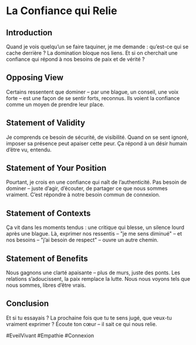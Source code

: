 # La Confiance qui Relie  

## Introduction  
Quand je vois quelqu’un se faire taquiner, je me demande : qu’est-ce qui se cache derrière ? La domination bloque nos liens. Et si on cherchait une confiance qui répond à nos besoins de paix et de vérité ?  

## Opposing View  
Certains ressentent que dominer – par une blague, un conseil, une voix forte – est une façon de se sentir forts, reconnus. Ils voient la confiance comme un moyen de prendre leur place.  

## Statement of Validity  
Je comprends ce besoin de sécurité, de visibilité. Quand on se sent ignoré, imposer sa présence peut apaiser cette peur. Ça répond à un désir humain d’être vu, entendu.  

## Statement of Your Position  
Pourtant, je crois en une confiance qui naît de l’authenticité. Pas besoin de dominer – juste d’agir, d’écouter, de partager ce que nous sommes vraiment. C’est répondre à notre besoin commun de connexion.  

## Statement of Contexts  
Ça vit dans les moments tendus : une critique qui blesse, un silence lourd après une blague. Là, exprimer nos ressentis – "je me sens diminué" – et nos besoins – "j’ai besoin de respect" – ouvre un autre chemin.  

## Statement of Benefits  
Nous gagnons une clarté apaisante – plus de murs, juste des ponts. Les relations s’adoucissent, la paix remplace la lutte. Nous nous voyons tels que nous sommes, libres d’être vrais.  

## Conclusion  
Et si tu essayais ? La prochaine fois que tu te sens jugé, que veux-tu vraiment exprimer ? Écoute ton cœur – il sait ce qui nous relie.  

#EveilVivant #Empathie #Connexion